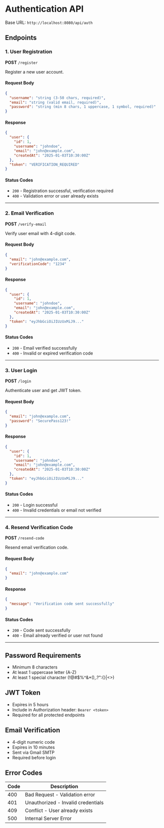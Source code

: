 # Authentication API

Base URL: `http://localhost:8080/api/auth`

## Endpoints

### 1. User Registration

**POST** `/register`

Register a new user account.

#### Request Body
```json
{
  "username": "string (3-50 chars, required)",
  "email": "string (valid email, required)",
  "password": "string (min 8 chars, 1 uppercase, 1 symbol, required)"
}
```

#### Response
```json
{
  "user": {
    "id": 1,
    "username": "johndoe",
    "email": "john@example.com",
    "createdAt": "2025-01-03T10:30:00Z"
  },
  "token": "VERIFICATION_REQUIRED"
}
```

#### Status Codes
- `200` - Registration successful, verification required
- `400` - Validation error or user already exists

---

### 2. Email Verification

**POST** `/verify-email`

Verify user email with 4-digit code.

#### Request Body
```json
{
  "email": "john@example.com",
  "verificationCode": "1234"
}
```

#### Response
```json
{
  "user": {
    "id": 1,
    "username": "johndoe",
    "email": "john@example.com",
    "createdAt": "2025-01-03T10:30:00Z"
  },
  "token": "eyJhbGciOiJIUzUxMiJ9..."
}
```

#### Status Codes
- `200` - Email verified successfully
- `400` - Invalid or expired verification code

---

### 3. User Login

**POST** `/login`

Authenticate user and get JWT token.

#### Request Body
```json
{
  "email": "john@example.com",
  "password": "SecurePass123!"
}
```

#### Response
```json
{
  "user": {
    "id": 1,
    "username": "johndoe",
    "email": "john@example.com",
    "createdAt": "2025-01-03T10:30:00Z"
  },
  "token": "eyJhbGciOiJIUzUxMiJ9..."
}
```

#### Status Codes
- `200` - Login successful
- `400` - Invalid credentials or email not verified

---

### 4. Resend Verification Code

**POST** `/resend-code`

Resend email verification code.

#### Request Body
```json
{
  "email": "john@example.com"
}
```

#### Response
```json
{
  "message": "Verification code sent successfully"
}
```

#### Status Codes
- `200` - Code sent successfully
- `400` - Email already verified or user not found

---

## Password Requirements

- Minimum 8 characters
- At least 1 uppercase letter (A-Z)
- At least 1 special character (!@#$%^&*(),.?":{}|<>)

## JWT Token

- Expires in 5 hours
- Include in Authorization header: `Bearer <token>`
- Required for all protected endpoints

## Email Verification

- 4-digit numeric code
- Expires in 10 minutes
- Sent via Gmail SMTP
- Required before login

## Error Codes

| Code | Description |
|------|-------------|
| 400 | Bad Request - Validation error |
| 401 | Unauthorized - Invalid credentials |
| 409 | Conflict - User already exists |
| 500 | Internal Server Error |